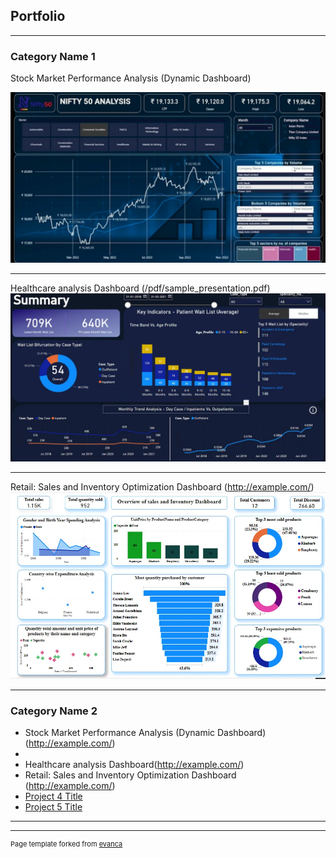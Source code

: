 ## Portfolio

---

### Category Name 1 

Stock Market Performance Analysis (Dynamic Dashboard)


<img src="images/project1 placeholder.png?raw=true"/>

---
Healthcare analysis Dashboard (/pdf/sample_presentation.pdf)
<img src="images/project2healthcare.png?raw=true"/>

---
 Retail: Sales and Inventory Optimization Dashboard (http://example.com/)
<img src="images/retail.png?raw=true"/>

---

### Category Name 2

- Stock Market Performance Analysis (Dynamic Dashboard)(http://example.com/)
- 
- Healthcare analysis Dashboard(http://example.com/)
- Retail: Sales and Inventory Optimization Dashboard (http://example.com/)
- [Project 4 Title](http://example.com/)
- [Project 5 Title](http://example.com/)

---




---
<p style="font-size:11px">Page template forked from <a href="https://github.com/evanca/quick-portfolio">evanca</a></p>
<!-- Remove above link if you don't want to attibute -->
